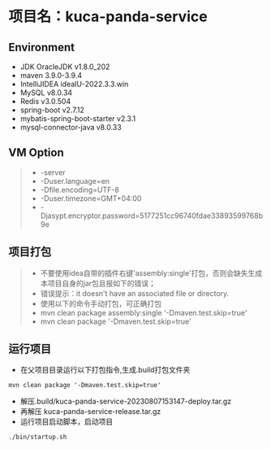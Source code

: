 # 项目名：kuca-panda-service

## Environment
- JDK OracleJDK v1.8.0_202
- maven 3.9.0-3.9.4
- IntelliJIDEA ideaIU-2022.3.3.win
- MySQL v8.0.34
- Redis v3.0.504
- spring-boot v2.7.12
- mybatis-spring-boot-starter v2.3.1
- mysql-connector-java v8.0.33
## VM Option
> - -server
> - -Duser.language=en
> - -Dfile.encoding=UTF-8
> - -Duser.timezone=GMT+04:00
> - -Djasypt.encryptor.password=5177251cc96740fdae33893599768b9e

## 项目打包
> - 不要使用idea自带的插件右键'assembly:single'打包，否则会缺失生成本项目自身的jar包且报如下的错误；
> - 错误提示：it doesn't have an associated file or directory.
> - 使用以下的命令手动打包，可正确打包
> - mvn clean package assembly:single '-Dmaven.test.skip=true'
> - mvn clean package '-Dmaven.test.skip=true'

## 运行项目
- 在父项目目录运行以下打包指令,生成.build打包文件夹
```shell
mvn clean package '-Dmaven.test.skip=true'
```
- 解压.build/kuca-panda-service-20230807153147-deploy.tar.gz
- 再解压 kuca-panda-service-release.tar.gz
-  运行项目启动脚本，启动项目
```shell
./bin/startup.sh
```